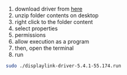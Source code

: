 1. download driver from [here](https://www.synaptics.com/products/displaylink-graphics/downloads/ubuntu)
2. unzip folder contents on desktop
3. right click to the folder content
4. select properties
5. permissions
6. allow execution as a program
7. then, open the terminal
8. run
```bash
sudo ./displaylink-driver-5.4.1-55.174.run
```
